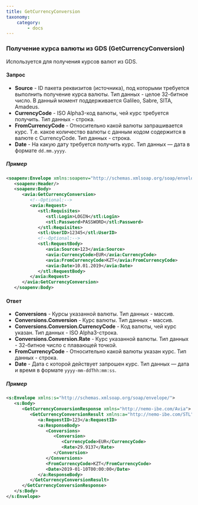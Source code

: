 ```yaml
---
title: GetCurrencyConversion
taxonomy:
    category:
        - docs
---
```


### Получение курса валюты из GDS (GetCurrencyConversion)

Используется для получения курсов валют из GDS.

#### Запрос

-   **Source** - ID пакета реквизитов (источника), под которыми требуется выполнить получение курса валюты. Тип данных - целое 32-битное число. В данный момент поддерживается Galileo, Sabre, SITA, Amadeus.
-   **CurrencyCode** - ISO Alpha3-код валюты, чей курс требуется получить. Тип данных - строка.
-   **FromCurrencyCode** - Относительно какой валюты запрашивается курс. Т.е. какое количество валюты с данным кодом содержится в валюте с CurrencyCode. Тип данных - строка.
-   **Date** - На какую дату требуется получить курс. Тип данных — дата в формате <code>dd.mm.yyyy</code>.

##### Пример

```xml
<soapenv:Envelope xmlns:soapenv="http://schemas.xmlsoap.org/soap/envelope/" xmlns:avia="http://nemo-ibe.com/Avia" xmlns:stl="http://nemo-ibe.com/STL">
   <soapenv:Header/>
   <soapenv:Body>
      <avia:GetCurrencyConversion>
         <!--Optional:-->
         <avia:Request>
            <stl:Requisites>
               <stl:Login>LOGIN</stl:Login>
               <stl:Password>PASSWORD</stl:Password>
            </stl:Requisites>
            <stl:UserID>12345</stl:UserID>
            <!--Optional:-->
            <stl:RequestBody>
               <avia:Source>123</avia:Source>
               <avia:CurrencyCode>EUR</avia:CurrencyCode>
               <avia:FromCurrencyCode>KZT</avia:FromCurrencyCode>
               <avia:Date>10.01.2019</avia:Date>
            </stl:RequestBody>
         </avia:Request>
      </avia:GetCurrencyConversion>
   </soapenv:Body>
```

#### Ответ

-   **Conversions** - Курсы указанной валюты. Тип данных - массив.
-   **Conversions.Conversion** - Курс валюты. Тип данных - массив.
-   **Conversions.Conversion.CurrencyCode** - Код валюты, чей курс указан. Тип данных - ISO Alpha3-строка.
-   **Conversions.Conversion.Rate** - Курс указанной валюты. Тип данных - 32-битное число с плавающей точкой.
-   **FromCurrencyCode** - Относительно какой валюты указан курс. Тип данных - строка.
-   **Date** - Дата с которой действует запрошен курс. Тип данных — дата и время в формате <code>yyyy-mm-ddThh:mm:ss</code>.

##### Пример

```xml
<s:Envelope xmlns:s="http://schemas.xmlsoap.org/soap/envelope/">
   <s:Body>
      <GetCurrencyConversionResponse xmlns="http://nemo-ibe.com/Avia">
         <GetCurrencyConversionResult xmlns:a="http://nemo-ibe.com/STL" xmlns:i="http://www.w3.org/2001/XMLSchema-instance">
            <a:RequestID>123</a:RequestID>
            <a:ResponseBody>
               <Conversions>
                  <Conversion>
                     <CurrencyCode>EUR</CurrencyCode>
                     <Rate>29.9137</Rate>
                  </Conversion>
               </Conversions>
               <FromCurrencyCode>KZT</FromCurrencyCode>
               <Date>2019-01-10T00:00:00</Date>
            </a:ResponseBody>
         </GetCurrencyConversionResult>
      </GetCurrencyConversionResponse>
   </s:Body>
</s:Envelope>
```